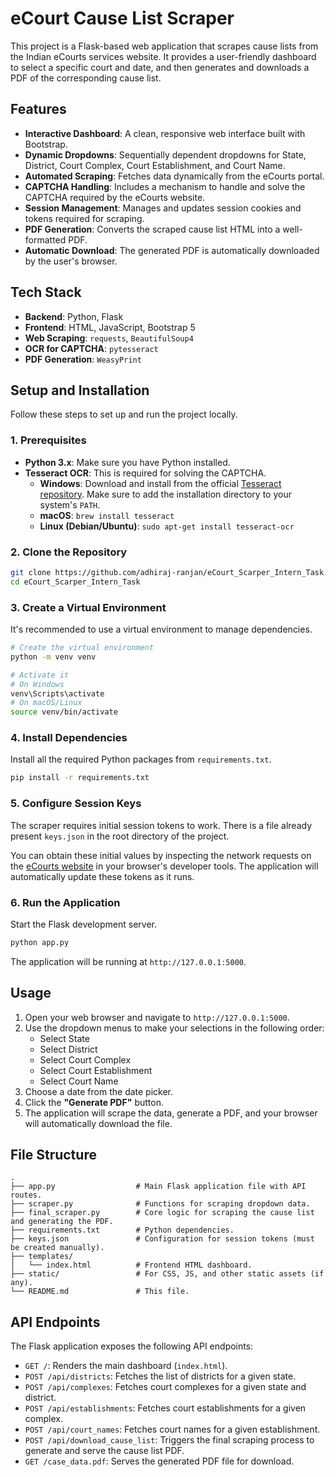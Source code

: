 # eCourt Cause List Scraper

This project is a Flask-based web application that scrapes cause lists from the Indian eCourts services website. It provides a user-friendly dashboard to select a specific court and date, and then generates and downloads a PDF of the corresponding cause list.

## Features

- **Interactive Dashboard**: A clean, responsive web interface built with Bootstrap.
- **Dynamic Dropdowns**: Sequentially dependent dropdowns for State, District, Court Complex, Court Establishment, and Court Name.
- **Automated Scraping**: Fetches data dynamically from the eCourts portal.
- **CAPTCHA Handling**: Includes a mechanism to handle and solve the CAPTCHA required by the eCourts website.
- **Session Management**: Manages and updates session cookies and tokens required for scraping.
- **PDF Generation**: Converts the scraped cause list HTML into a well-formatted PDF.
- **Automatic Download**: The generated PDF is automatically downloaded by the user's browser.

## Tech Stack

- **Backend**: Python, Flask
- **Frontend**: HTML, JavaScript, Bootstrap 5
- **Web Scraping**: `requests`, `BeautifulSoup4`
- **OCR for CAPTCHA**: `pytesseract`
- **PDF Generation**: `WeasyPrint`

## Setup and Installation

Follow these steps to set up and run the project locally.

### 1. Prerequisites

- **Python 3.x**: Make sure you have Python installed.
- **Tesseract OCR**: This is required for solving the CAPTCHA.
  - **Windows**: Download and install from the official [Tesseract repository](https://github.com/tesseract-ocr/tesseract). Make sure to add the installation directory to your system's `PATH`.
  - **macOS**: `brew install tesseract`
  - **Linux (Debian/Ubuntu)**: `sudo apt-get install tesseract-ocr`

### 2. Clone the Repository

```bash
git clone https://github.com/adhiraj-ranjan/eCourt_Scarper_Intern_Task.git
cd eCourt_Scarper_Intern_Task
```

### 3. Create a Virtual Environment

It's recommended to use a virtual environment to manage dependencies.

```bash
# Create the virtual environment
python -m venv venv

# Activate it
# On Windows
venv\Scripts\activate
# On macOS/Linux
source venv/bin/activate
```

### 4. Install Dependencies

Install all the required Python packages from `requirements.txt`.

```bash
pip install -r requirements.txt
```

### 5. Configure Session Keys

The scraper requires initial session tokens to work. There is a file already present `keys.json` in the root directory of the project.


You can obtain these initial values by inspecting the network requests on the [eCourts website](https://services.ecourts.gov.in/) in your browser's developer tools. The application will automatically update these tokens as it runs.

### 6. Run the Application

Start the Flask development server.

```bash
python app.py
```

The application will be running at `http://127.0.0.1:5000`.

## Usage

1.  Open your web browser and navigate to `http://127.0.0.1:5000`.
2.  Use the dropdown menus to make your selections in the following order:
    - Select State
    - Select District
    - Select Court Complex
    - Select Court Establishment
    - Select Court Name
3.  Choose a date from the date picker.
4.  Click the **"Generate PDF"** button.
5.  The application will scrape the data, generate a PDF, and your browser will automatically download the file.

## File Structure

```
.
├── app.py                  # Main Flask application file with API routes.
├── scraper.py              # Functions for scraping dropdown data.
├── final_scraper.py        # Core logic for scraping the cause list and generating the PDF.
├── requirements.txt        # Python dependencies.
├── keys.json               # Configuration for session tokens (must be created manually).
├── templates/
│   └── index.html          # Frontend HTML dashboard.
├── static/                 # For CSS, JS, and other static assets (if any).
└── README.md               # This file.
```

## API Endpoints

The Flask application exposes the following API endpoints:

-   `GET /`: Renders the main dashboard (`index.html`).
-   `POST /api/districts`: Fetches the list of districts for a given state.
-   `POST /api/complexes`: Fetches court complexes for a given state and district.
-   `POST /api/establishments`: Fetches court establishments for a given complex.
-   `POST /api/court_names`: Fetches court names for a given establishment.
-   `POST /api/download_cause_list`: Triggers the final scraping process to generate and serve the cause list PDF.
-   `GET /case_data.pdf`: Serves the generated PDF file for download.
